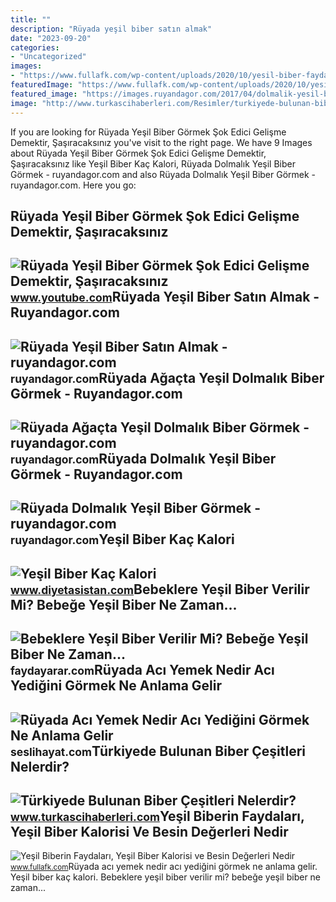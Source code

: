 ```yaml
---
title: ""
description: "Rüyada yeşil biber satın almak"
date: "2023-09-20"
categories:
- "Uncategorized"
images:
- "https://www.fullafk.com/wp-content/uploads/2020/10/yesil-biber-faydalari.jpg.jpg"
featuredImage: "https://www.fullafk.com/wp-content/uploads/2020/10/yesil-biber-faydalari.jpg.jpg"
featured_image: "https://images.ruyandagor.com/2017/04/dolmalik-yesil-biber-gormek-2148.jpg"
image: "http://www.turkascihaberleri.com/Resimler/turkiyede-bulunan-biber-cesitleri-nelerdir-03.jpg"
---
```


If you are looking for Rüyada Yeşil Biber Görmek Şok Edici Gelişme Demektir, Şaşıracaksınız you've visit to the right page. We have 9 Images about Rüyada Yeşil Biber Görmek Şok Edici Gelişme Demektir, Şaşıracaksınız like Yeşil Biber Kaç Kalori, Rüyada Dolmalık Yeşil Biber Görmek - ruyandagor.com and also Rüyada Dolmalık Yeşil Biber Görmek - ruyandagor.com. Here you go:

Rüyada Yeşil Biber Görmek Şok Edici Gelişme Demektir, Şaşıracaksınız
--------------------------------------------------------------------

 ![Rüyada Yeşil Biber Görmek Şok Edici Gelişme Demektir, Şaşıracaksınız](https://i.ytimg.com/vi/t1JP_6oDQyU/maxresdefault.jpg) <small>www.youtube.com</small>Rüyada Yeşil Biber Satın Almak - Ruyandagor.com
-----------------------------------------------

 ![Rüyada Yeşil Biber Satın Almak - ruyandagor.com](https://images.ruyandagor.com/2017/04/yesil-biber-satin-almak-1338.jpg) <small>ruyandagor.com</small>Rüyada Ağaçta Yeşil Dolmalık Biber Görmek - Ruyandagor.com
----------------------------------------------------------

 ![Rüyada Ağaçta Yeşil Dolmalık Biber Görmek - ruyandagor.com](https://images.ruyandagor.com/2017/05/agacta-yesil-dolmalik-biber-gormek-0137.jpg) <small>ruyandagor.com</small>Rüyada Dolmalık Yeşil Biber Görmek - Ruyandagor.com
---------------------------------------------------

 ![Rüyada Dolmalık Yeşil Biber Görmek - ruyandagor.com](https://images.ruyandagor.com/2017/04/dolmalik-yesil-biber-gormek-2148.jpg) <small>ruyandagor.com</small>Yeşil Biber Kaç Kalori
----------------------

 ![Yeşil Biber Kaç Kalori](https://diyetasistan.com/files/besinler/yesil_biber.jpg) <small>www.diyetasistan.com</small>Bebeklere Yeşil Biber Verilir Mi? Bebeğe Yeşil Biber Ne Zaman...
----------------------------------------------------------------

 ![Bebeklere Yeşil Biber Verilir Mi? Bebeğe Yeşil Biber Ne Zaman...](https://faydayarar.com/wp-content/uploads/2020/02/bebeklere-yesil-biber-verilir-mi-bebege-yesil-biber-ne-zaman-verilir.jpg) <small>faydayarar.com</small>Rüyada Acı Yemek Nedir Acı Yediğini Görmek Ne Anlama Gelir
----------------------------------------------------------

 ![Rüyada Acı Yemek Nedir Acı Yediğini Görmek Ne Anlama Gelir](https://seslihayat.com/wp-content/uploads/2023/02/Ruyada-Aci-Gormek-Aci-Cekmek-Aci-Yemek-Aci-Icmek-Aci-Biber-Yemek-Nedir-Ne-Anlama-Gelir-Diyanet-ve-Ihya-Islami-ve-Dini-Yorumlari.jpg) <small>seslihayat.com</small>Türkiyede Bulunan Biber Çeşitleri Nelerdir?
-------------------------------------------

 ![Türkiyede Bulunan Biber Çeşitleri Nelerdir?](http://www.turkascihaberleri.com/Resimler/turkiyede-bulunan-biber-cesitleri-nelerdir-03.jpg) <small>www.turkascihaberleri.com</small>Yeşil Biberin Faydaları, Yeşil Biber Kalorisi Ve Besin Değerleri Nedir
----------------------------------------------------------------------

 ![Yeşil Biberin Faydaları, Yeşil Biber Kalorisi ve Besin Değerleri Nedir](https://www.fullafk.com/wp-content/uploads/2020/10/yesil-biber-faydalari.jpg.jpg) <small>www.fullafk.com</small>Rüyada acı yemek nedir acı yediğini görmek ne anlama gelir. Yeşil biber kaç kalori. Bebeklere yeşil biber verilir mi? bebeğe yeşil biber ne zaman...
